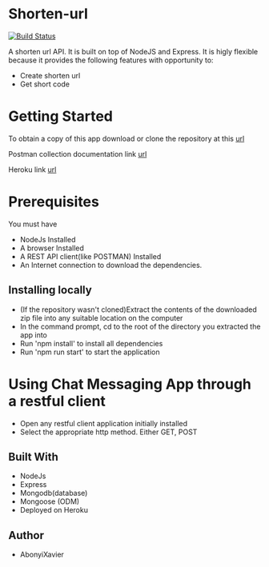# Shorten-url

[![Build Status](https://app.travis-ci.com/AbonyiXavier/Shorten-url.svg?branch=main)](https://app.travis-ci.com/AbonyiXavier/Shorten-url)

A shorten url API. It is built on top of NodeJS and Express. It is higly flexible because it provides the following features with opportunity to:

- Create shorten url
- Get short code

# Getting Started


To obtain a copy of this app download or clone the repository at this [url](https://github.com/AbonyiXavier/Shorten-url)

Postman collection documentation link [url](https://documenter.getpostman.com/view/7775892/UyxjEkah)

Heroku link [url](https://shortenurl-api.herokuapp.com)

# Prerequisites

You must have

- NodeJs Installed
- A browser Installed
- A REST API client(like POSTMAN) Installed
- An Internet connection to download the dependencies.

## Installing locally

- (If the repository wasn't cloned)Extract the contents of the downloaded zip file into any suitable location on the computer
- In the command prompt, cd to the root of the directory you extracted the app into
- Run 'npm install' to install all dependencies
- Run 'npm run start' to start the application

# Using Chat Messaging App through a restful client

- Open any restful client application initially installed
- Select the appropriate http method. Either GET, POST

## Built With

- NodeJs
- Express
- Mongodb(database)
- Mongoose (ODM)
- Deployed on Heroku


## Author

- AbonyiXavier
